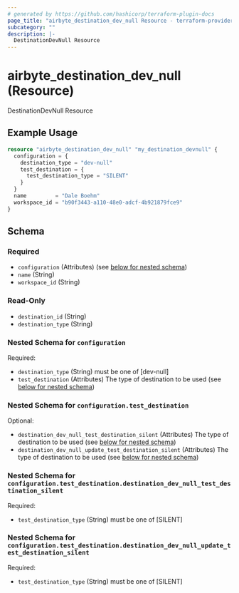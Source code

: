 ```yaml
---
# generated by https://github.com/hashicorp/terraform-plugin-docs
page_title: "airbyte_destination_dev_null Resource - terraform-provider-airbyte"
subcategory: ""
description: |-
  DestinationDevNull Resource
---
```


# airbyte_destination_dev_null (Resource)

DestinationDevNull Resource

## Example Usage

```terraform
resource "airbyte_destination_dev_null" "my_destination_devnull" {
  configuration = {
    destination_type = "dev-null"
    test_destination = {
      test_destination_type = "SILENT"
    }
  }
  name         = "Dale Boehm"
  workspace_id = "b90f3443-a110-48e0-adcf-4b921879fce9"
}
```

<!-- schema generated by tfplugindocs -->
## Schema

### Required

- `configuration` (Attributes) (see [below for nested schema](#nestedatt--configuration))
- `name` (String)
- `workspace_id` (String)

### Read-Only

- `destination_id` (String)
- `destination_type` (String)

<a id="nestedatt--configuration"></a>
### Nested Schema for `configuration`

Required:

- `destination_type` (String) must be one of [dev-null]
- `test_destination` (Attributes) The type of destination to be used (see [below for nested schema](#nestedatt--configuration--test_destination))

<a id="nestedatt--configuration--test_destination"></a>
### Nested Schema for `configuration.test_destination`

Optional:

- `destination_dev_null_test_destination_silent` (Attributes) The type of destination to be used (see [below for nested schema](#nestedatt--configuration--test_destination--destination_dev_null_test_destination_silent))
- `destination_dev_null_update_test_destination_silent` (Attributes) The type of destination to be used (see [below for nested schema](#nestedatt--configuration--test_destination--destination_dev_null_update_test_destination_silent))

<a id="nestedatt--configuration--test_destination--destination_dev_null_test_destination_silent"></a>
### Nested Schema for `configuration.test_destination.destination_dev_null_test_destination_silent`

Required:

- `test_destination_type` (String) must be one of [SILENT]


<a id="nestedatt--configuration--test_destination--destination_dev_null_update_test_destination_silent"></a>
### Nested Schema for `configuration.test_destination.destination_dev_null_update_test_destination_silent`

Required:

- `test_destination_type` (String) must be one of [SILENT]


